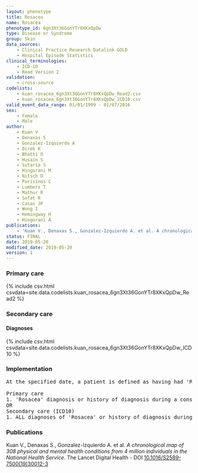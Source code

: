 ```yaml
---
layout: phenotype
title: Rosacea
name: Rosacea
phenotype_id: 6gn3Xt36GonYTr8XKxQpDw 
type: Disease or Syndrome
group: Skin
data_sources: 
    - Clinical Practice Research Datalink GOLD
    - Hospital Episode Statistics
clinical_terminologies: 
    - ICD-10
    - Read Version 2
validation: 
    - cross-source
codelists: 
    - kuan_rosacea_6gn3Xt36GonYTr8XKxQpDw_Read2.csv
    - kuan_rosacea_6gn3Xt36GonYTr8XKxQpDw_ICD10.csv
valid_event_data_range: 01/01/1999 - 01/07/2016
sex: 
    - Female
    - Male
author: 
    - Kuan V
    - Denaxas S
    - Gonzalez-Izquierdo A
    - Direk K
    - Bhatti O
    - Husain S
    - Sutaria S
    - Hingorani M
    - Nitsch D
    - Parisinos C
    - Lumbers T
    - Mathur R
    - Sofat R
    - Casas JP
    - Wong I
    - Hemingway H
    - Hingorani A
publications: 
    - 'Kuan V., Denaxas S., Gonzalez-Izquierdo A. et al. A chronological map of 308 physical and mental health conditions from 4 million individuals in the National Health Service. The Lancet Digital Health - DOI: 10.1016/S2589-7500(19)30012-3' 
status: FINAL
date: 2019-05-20
modified_date: 2019-05-20
version: 1
---
```

### Primary care 
{% include csv.html csvdata=site.data.codelists.kuan_rosacea_6gn3Xt36GonYTr8XKxQpDw_Read2 %}
### Secondary care 
#### Diagnoses 
{% include csv.html csvdata=site.data.codelists.kuan_rosacea_6gn3Xt36GonYTr8XKxQpDw_ICD10 %}
### Implementation 
<pre>At the specified date, a patient is defined as having had 'Rosacea' IF they meet the criteria for any of the following on or before the specified date. The earliest date on which the individual meets any of the following criteria on or before the specified date is defined as the first event date:

Primary care
1. 'Rosacea' diagnosis or history of diagnosis during a consultation 
OR
Secondary care (ICD10)
1. ALL diagnoses of 'Rosacea' or history of diagnosis during a hospitalization</pre> 
 
### Publications 
Kuan V., Denaxas S., Gonzalez-Izquierdo A. et al. _A chronological map of 308 physical and mental health conditions from 4 million individuals in the National Health Service_. The Lancet Digital Health - DOI <a href='https://www.thelancet.com/journals/landig/article/PIIS2589-7500(19)30012-3/fulltext'>10.1016/S2589-7500(19)30012-3</a>